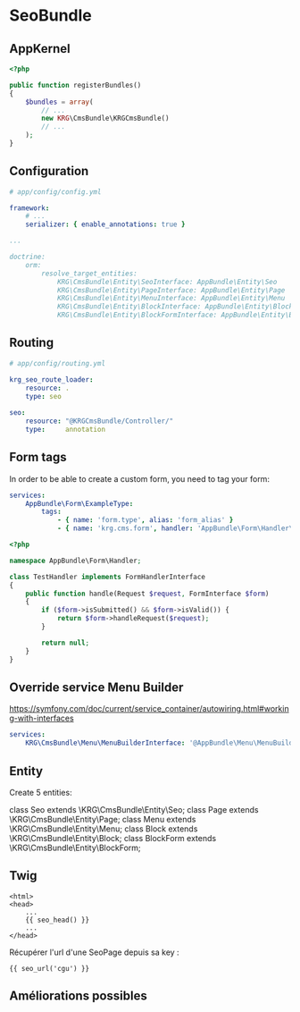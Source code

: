 # SeoBundle

AppKernel
---------

```php
<?php

public function registerBundles()
{
    $bundles = array(
        // ...
        new KRG\CmsBundle\KRGCmsBundle()
        // ...
    );
}
```

Configuration
-------------

```yaml
# app/config/config.yml

framework:
    # ...
    serializer: { enable_annotations: true }

...

doctrine:
    orm:
        resolve_target_entities:
            KRG\CmsBundle\Entity\SeoInterface: AppBundle\Entity\Seo
            KRG\CmsBundle\Entity\PageInterface: AppBundle\Entity\Page
            KRG\CmsBundle\Entity\MenuInterface: AppBundle\Entity\Menu
            KRG\CmsBundle\Entity\BlockInterface: AppBundle\Entity\Block
            KRG\CmsBundle\Entity\BlockFormInterface: AppBundle\Entity\BlockForm
```

Routing
-------

```yaml
# app/config/routing.yml

krg_seo_route_loader:
    resource: .
    type: seo
    
seo:
    resource: "@KRGCmsBundle/Controller/"
    type:     annotation
```

Form tags
---------

In order to be able to create a custom form, you need to tag your form:

```yaml
services:
    AppBundle\Form\ExampleType:
        tags:
            - { name: 'form.type', alias: 'form_alias' }
            - { name: 'krg.cms.form', handler: 'AppBundle\Form\Handler\TestHandler', template: '@App/Form/test.html.twig', alias: 'Form test' }
```

```php
<?php

namespace AppBundle\Form\Handler;

class TestHandler implements FormHandlerInterface
{
    public function handle(Request $request, FormInterface $form)
    {
        if ($form->isSubmitted() && $form->isValid()) {
            return $form->handleRequest($request);
        }

        return null;
    }
}

```

Override service Menu Builder
-----------------------------

https://symfony.com/doc/current/service_container/autowiring.html#working-with-interfaces

```yaml
services:
    KRG\CmsBundle\Menu\MenuBuilderInterface: '@AppBundle\Menu\MenuBuilder'
```

Entity
------

Create 5 entities:

class Seo extends \KRG\CmsBundle\Entity\Seo;
class Page extends \KRG\CmsBundle\Entity\Page;
class Menu extends \KRG\CmsBundle\Entity\Menu;
class Block extends \KRG\CmsBundle\Entity\Block;
class BlockForm extends \KRG\CmsBundle\Entity\BlockForm;

Twig
----

```twig
<html>
<head>
    ...
    {{ seo_head() }}
    ...
</head>
```

Récupérer l'url d'une SeoPage depuis sa key :
```twig
{{ seo_url('cgu') }}
```

Améliorations possibles
-----------------------
